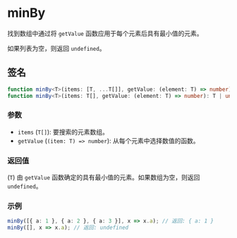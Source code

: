 # minBy

找到数组中通过将 `getValue` 函数应用于每个元素后具有最小值的元素。

如果列表为空，则返回 `undefined`。

## 签名

```typescript
function minBy<T>(items: [T, ...T[]], getValue: (element: T) => number): T;
function minBy<T>(items: T[], getValue: (element: T) => number): T | undefined;
```

### 参数

- `items` (`T[]`): 要搜索的元素数组。
- `getValue` (`(item: T) => number`): 从每个元素中选择数值的函数。

### 返回值

(`T`) 由 `getValue` 函数确定的具有最小值的元素。如果数组为空，则返回 `undefined`。

### 示例

```typescript
minBy([{ a: 1 }, { a: 2 }, { a: 3 }], x => x.a); // 返回: { a: 1 }
minBy([], x => x.a); // 返回: undefined
```
